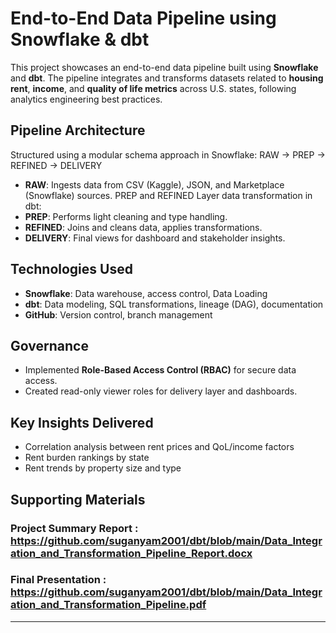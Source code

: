 # End-to-End Data Pipeline using Snowflake & dbt

This project showcases an end-to-end data pipeline built using **Snowflake** and **dbt**.
The pipeline integrates and transforms datasets related to **housing rent**, **income**, and **quality of life metrics** across U.S. states, following analytics engineering best practices.

##  Pipeline Architecture

Structured using a modular schema approach in Snowflake:
RAW → PREP → REFINED → DELIVERY

- **RAW**: Ingests data from CSV (Kaggle), JSON, and Marketplace (Snowflake) sources.
PREP and REFINED Layer data transformation in dbt:
- **PREP**: Performs light cleaning and type handling.
- **REFINED**: Joins and cleans data, applies transformations.
- **DELIVERY**: Final views for dashboard and stakeholder insights.

## Technologies Used

- **Snowflake**: Data warehouse, access control, Data Loading
- **dbt**: Data modeling, SQL transformations, lineage (DAG), documentation
- **GitHub**: Version control, branch management

## Governance

- Implemented **Role-Based Access Control (RBAC)** for secure data access.
- Created read-only viewer roles for delivery layer and dashboards.

## Key Insights Delivered

- Correlation analysis between rent prices and QoL/income factors
- Rent burden rankings by state
- Rent trends by property size and type

## Supporting Materials
### Project Summary Report : https://github.com/suganyam2001/dbt/blob/main/Data_Integration_and_Transformation_Pipeline_Report.docx
### Final Presentation : https://github.com/suganyam2001/dbt/blob/main/Data_Integration_and_Transformation_Pipeline.pdf
---
